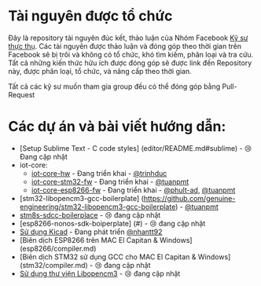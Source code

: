 # Tài nguyên được tổ chức
Đây là repository tài nguyên đúc kết, thảo luận của Nhóm Facebook [Kỹ sư thực thụ](https://www.facebook.com/groups/kysuthucthu). Các tài nguyên được thảo luận và đóng góp theo thời gian trên Facebook sẽ bị trôi và không có tổ chức, khó tìm kiếm, phân loại và tra cứu.
Tất cả những kiến thức hữu ích được đóng góp sẽ được link đến Repository này, được phân loại, tổ chức, và nâng cấp theo thời gian.

Tất cả các kỹ sư muốn tham gia group đều có thể đóng góp bằng Pull-Request

# Các dự án và bài viết hướng dẫn: 

- [Setup Sublime Text - C code styles] (editor/README.md#sublime) - :cry: Đang cập nhật
- iot-core:
    + [iot-core-hw](https://github.com/genuine-engineering/iot-core-hw) - Đang triển khai - [@trinhduc](https://github.com/trinhduc)
    + [iot-core-stm32-fw](https://github.com/genuine-engineering/iot-core-stm32-fw) - Đang triển khai - [@tuanpmt](https://github.com/tuanpmt)
    + [iot-core-esp8266-fw](https://github.com/genuine-engineering/iot-core-esp8266-fw) - Đang triển khai - [@phult-ad](https://github.com/phult-ad), [@tuanpmt](https://github.com/tuanpmt)
- [stm32-libopencm3-gcc-boilerplate] (https://github.com/genuine-engineering/stm32-libopencm3-gcc-boilerplate)  - [@tuanpmt](https://github.com/tuanpmt)
- [stm8s-sdcc-boilerplace](#)  - :cry: đang cập nhật
- [esp8266-nonos-sdk-boiperplate] (#)  - :cry: đang cập nhật
- [Sử dụng Kicad](kicad/README.md)  - Đang phát triển [@nhantt92](https://github.com/nhantt92)
- [Biên dịch ESP8266 trên MAC El Capitan & Windows] (esp8266/compiler.md)
- [Biên dịch STM32 sử dụng GCC cho MAC El Capitan & Windows] (stm32/compiler.md)  - :cry: đang cập nhật
- [Sử dụng thư viện Libopencm3](stm32/libopencm3.md) - :cry: đang cập nhật
